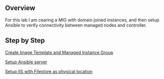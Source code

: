 ##  Overview

For this lab I am cearing a MIG with domain joined instances, and then setup Ansible to verify connectivity between managed nodes and controller.

##  Step by Step

[Create Image Template and Managed Instance Group]("./MIG-setup.md")

[Setup Ansible server]("./server-setup.md")

[Setup IIS with Filestore as physical location]("./iis-file-store.md")
